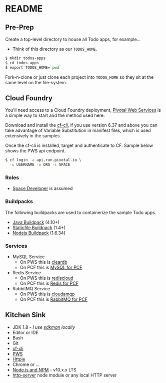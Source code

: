 # README

## Pre-Prep  

Create a top-level directory to house all Todo apps, for example...

* Think of this directory as our ``TODOS_HOME``.

```bash
$ mkdir todos-apps
$ cd todos-apps
$ export TODOS_HOME=`pwd`
```

Fork-n-clone or just clone each project into ``TODOS_HOME`` so they sit at the same level on the file-system.

## Cloud Foundry

You'll need access to a Cloud Foundry deployment, [Pivotal Web Services](https://run.pivotal.io) is a simple way to start and the method used here.

Download and install the [cf-cli](https://github.com/cloudfoundry/cli/releases), if you use version 6.37 and above you can take advantage of Variable Substitution in manifest files, which is used extensively in the samples.

Once the cf-cli is installed, target and authenticate to CF.  Sample below shows the PWS api endpoint.

```bash
$ cf login -a api.run.pivotal.io \
  -u USERNAME -o ORG -s SPACE
```

### Roles

* [Space Developer](https://docs.cloudfoundry.org/concepts/roles.html) is assumed

### Buildpacks

The following buildpacks are used to containerize the sample Todo apps.

* [Java Buildpack](https://github.com/cloudfoundry/java-buildpack) (4.10+)
* [Staticfile Buildpack](https://github.com/cloudfoundry/staticfile-buildpack) (1.4+)
* [Nodejs Buildpack](https://github.com/cloudfoundry/nodejs-buildpack) (1.6.34)

### Services

* MySQL Service
    * On PWS this is [cleardb](https://docs.run.pivotal.io/marketplace/services/cleardb.html)
    * On PCF this is [MySQL for PCF](https://docs.pivotal.io/p-mysql)
* Redis Service
    * On PWS this is [rediscloud](https://docs.run.pivotal.io/marketplace/services/rediscloud.html)
    * On PCF this is [Redis for PCF](https://docs.pivotal.io/redis)
* RabbitMQ Service
    * On PWS this is [cloudamqp](https://docs.run.pivotal.io/marketplace/services/cloudamqp.html)
    * On PCF this is [RabbitMQ for PCF](https://docs.pivotal.io/rabbitmq-cf)

## Kitchen Sink

* JDK 1.8 - _I use [sdkman](https://sdkman.io/) locally_
* Editor or IDE
* Bash
* Git
* [cf-cli](https://github.com/cloudfoundry/cli/releases)
* [PWS](https://run.pivotal.io/)
* [Httpie](https://httpie.org/)
* Chrome or ...
* [Node.js and NPM](https://nodejs.org) - v10.x.x LTS
* [http-server](https://www.npmjs.com/package/http-server) node module or any local HTTP server